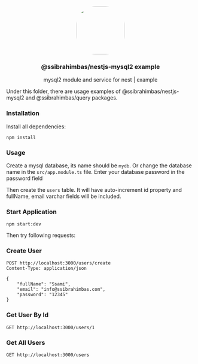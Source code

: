 <p align="center"><br><img src="https://avatars.githubusercontent.com/u/76786120?v=4" width="128" height="128" style="border-radius: 50px;" /></p>
<h3 align="center">@ssibrahimbas/nestjs-mysql2 example</h3>
<p align="center">
  mysql2 module and service for nest | example
</p>

Under this folder, there are usage examples of @ssibrahimbas/nestjs-mysql2 and @ssibrahimbas/query packages.

### Installation

Install all dependencies:

```
npm install
```

### Usage

Create a mysql database, its name should be `mydb`. Or change the database name in the `src/app.module.ts` file. Enter your database password in the password field

Then create the `users` table. It will have auto-increment id property and fullName, email varchar fields will be included.

### Start Application

```
npm start:dev
```

Then try following requests:

### Create User

```http request
POST http://localhost:3000/users/create
Content-Type: application/json

{
    "fullName": "Ssami",
    "email": "info@ssibrahimbas.com",
    "password": "12345"
}
```

### Get User By Id

```http request
GET http://localhost:3000/users/1
```

### Get All Users

```http request
GET http://localhost:3000/users
```